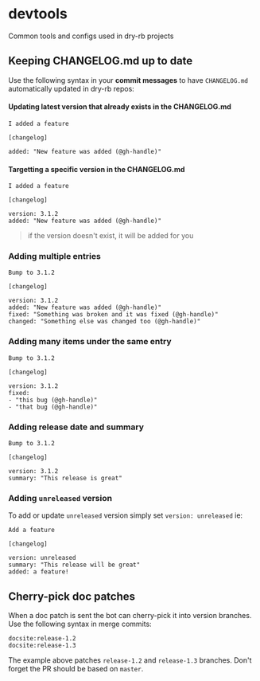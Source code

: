 # devtools

Common tools and configs used in dry-rb projects

## Keeping CHANGELOG.md up to date

Use the following syntax in your **commit messages** to have `CHANGELOG.md` automatically updated in dry-rb repos:

#### Updating latest version that already exists in the CHANGELOG.md

```
I added a feature

[changelog]

added: "New feature was added (@gh-handle)"
```

#### Targetting a specific version in the CHANGELOG.md

```
I added a feature

[changelog]

version: 3.1.2
added: "New feature was added (@gh-handle)"
```

> if the version doesn't exist, it will be added for you

### Adding multiple entries

```
Bump to 3.1.2

[changelog]

version: 3.1.2
added: "New feature was added (@gh-handle)"
fixed: "Something was broken and it was fixed (@gh-handle)"
changed: "Something else was changed too (@gh-handle)"
```

### Adding many items under the same entry

```
Bump to 3.1.2

[changelog]

version: 3.1.2
fixed:
- "this bug (@gh-handle)"
- "that bug (@gh-handle)"
```

### Adding release date and summary

```
Bump to 3.1.2

[changelog]

version: 3.1.2
summary: "This release is great"
```

### Adding `unreleased` version

To add or update `unreleased` version simply set `version: unreleased` ie:

```
Add a feature

[changelog]

version: unreleased
summary: "This release will be great"
added: a feature!
```

## Cherry-pick doc patches

When a doc patch is sent the bot can cherry-pick it into version branches. Use the following syntax in merge commits:

```
docsite:release-1.2
docsite:release-1.3
```

The example above patches `release-1.2` and `release-1.3` branches. Don't forget the PR should be based on `master`.
